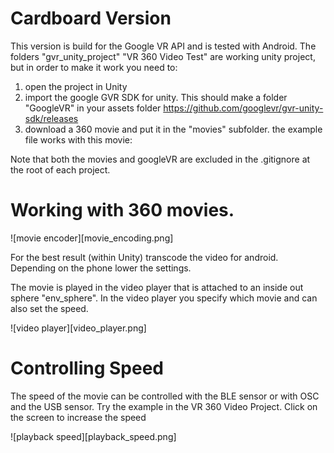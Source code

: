 # Cardboard Version

This version is build for the Google VR API and is tested with Android. The folders "gvr_unity_project" "VR 360 Video Test" are working unity project, but in order to make it work you need to:

1) open the project in Unity
2) import the google GVR SDK for unity. This should make a folder "GoogleVR" in your assets folder
https://github.com/googlevr/gvr-unity-sdk/releases
3) download a 360 movie and put it in the "movies" subfolder.
the example file works with this movie:

Note that both the movies and googleVR are excluded in the .gitignore at the root of each project.

# Working with 360 movies.

![movie encoder][movie_encoding.png]

For the best result (within Unity) transcode the video for android. Depending on the phone lower the settings.

The movie is played in the video player that is attached to an inside out sphere "env_sphere". In the video player you specify which movie and can also set the speed.

![video player][video_player.png]


# Controlling Speed

The speed of the movie can be controlled with the BLE sensor or with OSC and the USB sensor.
Try the example in the VR 360 Video Project. Click on the screen to increase the speed

![playback speed][playback_speed.png]






